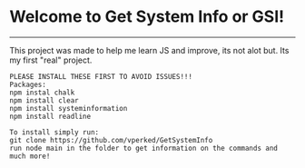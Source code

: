 # Welcome to Get System Info or GSI!
---
This project was made to help me learn JS and improve, its not alot but. Its my first "real" project. 

```
PLEASE INSTALL THESE FIRST TO AVOID ISSUES!!!
Packages:
npm instal chalk
npm install clear
npm install systeminformation
npm install readline
```

```
To install simply run:
git clone https://github.com/vperked/GetSystemInfo
run node main in the folder to get information on the commands and much more!
```


